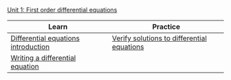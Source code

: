 
[Unit 1: First order differential equations](https://www.khanacademy.org/math/differential-equations/first-order-differential-equations)

| Learn | Practice |
|-|-|
| [Differential equations introduction](Differential%20equations%20introduction) | [Verify solutions to differential equations](Verify%20solutions%20to%20differential%20equations) |
| [Writing a differential equation](Writing%20a%20differential%20equation) | |
